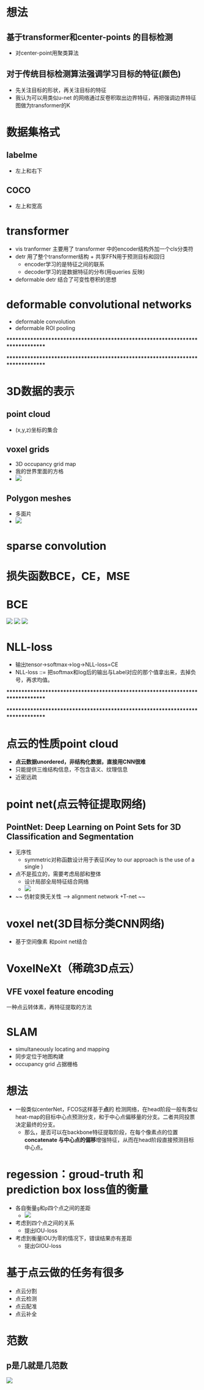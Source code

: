 
# 想法
## 基于transformer和center-points 的目标检测
* 对center-point用聚类算法
## 对于传统目标检测算法强调学习目标的特征(颜色)
* 先关注目标的形状，再关注目标的特征
* 我认为可以用类似u-net 的网络通过反卷积取出边界特征，再把强调边界特征图做为transformer的K

# 数据集格式
## labelme
* 左上和右下
## COCO
* 左上和宽高

# transformer
* vis tranformer 主要用了 transformer 中的encoder结构外加一个cls分类符
* detr 用了整个transformer结构 + 共享FFN用于预测目标和回归
  * encoder学习的是特征之间的联系
  * decoder学习的是数据特征的分布(用queries 反映)
* deformable detr 结合了可变性卷积的思想

# deformable convolutional networks
* deformable convolution
* deformable  ROI pooling

<b>*****************************************************************************</b>

<b>*****************************************************************************</b>

# 3D数据的表示
##  point cloud
* (x,y,z)坐标的集合
## voxel grids
* 3D occupancy grid map
* 我的世界里面的方格
* ![](./Capture6.png)
## Polygon meshes
* 多面片
* ![](./Capture5.png)
# sparse convolution

# 损失函数BCE，CE，MSE
# BCE
 ![](./Capture7.png)
 ![](./Capture8.png)
 ![](./Capture9.png)
# NLL-loss
* 输出tensor->softmax->log->NLL-loss=CE
* NLL-loss ::= 把softmax和log后的输出与Label对应的那个值拿出来，去掉负号，再求均值。 

<b>*****************************************************************************</b>

<b>*****************************************************************************</b>

# 点云的性质point cloud

* <b>点云数据unordered，非结构化数据，直接用CNN很难</b>
* 只能提供三维结构信息，不包含语义、纹理信息
* 近密远疏



# point net(点云特征提取网络)
## PointNet: Deep Learning on Point Sets for 3D Classification and Segmentation

* 无序性 
  *  symmetric对称函数设计用于表征(Key to our approach is the use of a single )
* 点不是孤立的，需要考虑局部和整体 
  * 设计局部全局特征结合网络
  * ![](./Capture13.png)
* ~~ 仿射变换无关性 --> alignment network +T-net ~~


# voxel net(3D目标分类CNN网络)
* 基于空间像素 和point net结合

# VoxelNeXt（稀疏3D点云）

## VFE voxel feature encoding
一种点云转体素，再特征提取的方法

# SLAM
* simultaneously locating and mapping
* 同步定位于地图构建
* occupancy grid 占据栅格

# 想法
* 一般类似centerNet，FCOS这样基于**点**的 检测网络，在head阶段一般有类似heat-map的目标中心点预测分支，和于中心点偏移量的分支。二者共同投票决定最终的分支。
  * 那么，是否可以在backbone特征提取阶段，在每个像素点的位置**concatenate 与中心点的偏移**增强特征，从而在head阶段直接预测目标中心点。

# regession：groud-truth 和 prediction box loss值的衡量

* 各自衡量`g`和`p`四个点之间的差距
  * ![](./Capture10.png)
* 考虑到四个点之间的关系
  * 提出IOU-loss
* 考虑到衡量IOU为零的情况下，错误结果亦有差距
  * 提出GIOU-loss

# 基于点云做的任务有很多
* 点云分割
* 点云检测
* 点云配准
* 点云补全

# 范数
## p是几就是几范数
![](./Capture14.png)


  

